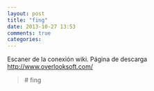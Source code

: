 ```yaml
---
layout: post
title: "fing"
date: 2013-10-27 13:53
comments: true
categories: 
---
```

Escaner de la conexión wiki. Página de descarga http://www.overlooksoft.com/

>\# fing

